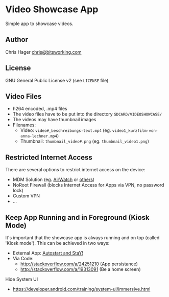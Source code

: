 Video Showcase App
==================

Simple app to showcase videos.


Author
------

Chris Hager <chris@bitsworking.com>


License
-------

GNU General Public License v2
(see `LICENSE` file)


Video Files
-----------

* h264 encoded, .mp4 files
* The video files have to be put into the directory `SDCARD/VIDEOSHOWCASE/`
* The videos may have thumbnail images
* Filenames:
  * Video: `video#_beschreibungs-text.mp4` (eg. `video1_kurzfilm-von-anna-lechner.mp4`)
  * Thumbnail: `thumbnail_video#.png` (eg. `thumbnail_video1.png`)


Restricted Internet Access
--------------------------

There are several options to restrict internet access on the device:

* MDM Solution (eg. [AirWatch](http://www.air-watch.com) or [others](http://www.zdnet.com/blog/consumerization/10-byod-mobile-device-management-suites-you-need-to-know/422))
* NoRoot Firewall (blocks Internet Access for Apps via VPN, no password lock)
* Custom VPN
* ...


Keep App Running and in Foreground (Kiosk Mode)
-----------------------------------------------

It's important that the showcase app is always running and on top (called 'Kiosk mode'). 
This can be achieved in two ways:

* External App: [Autostart and StaY!](https://play.google.com/store/apps/details?id=com.atasoglou.autostartandstay)
* Via Code: 
  * http://stackoverflow.com/a/24251210 (App persistance)
  * http://stackoverflow.com/a/19313091 (Be a home screen)

Hide System UI

* https://developer.android.com/training/system-ui/immersive.html
